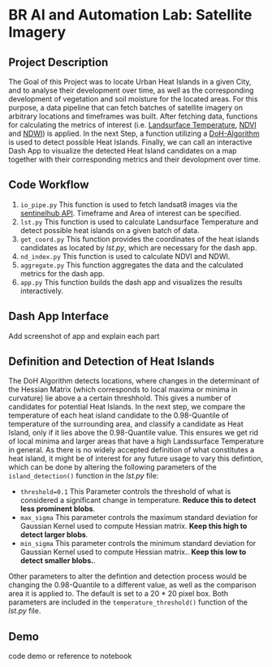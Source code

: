 # BR AI and Automation Lab: Satellite Imagery

## Project Description

The Goal of this Project was to locate Urban Heat Islands in a given City, and to analyse their development over time, as well as the corresponding development of vegetation and soil moisture for the located areas. For this purpose, a data pipeline that can fetch batches of satellite imagery on arbitrary locations and timeframes was built. After fetching data, functions for calculating the metrics of interest (i.e. [Landsurface Temperature](https://www.usgs.gov/core-science-systems/nli/landsat/using-usgs-landsat-level-1-data-product), [NDVI](https://labo.obs-mip.fr/multitemp/using-ndvi-with-atmospherically-corrected-data/) and [NDWI](https://en.wikipedia.org/wiki/Normalized_difference_water_index)) is applied. In the next Step, a function utilizing a [DoH-Algorithm](https://scikit-image.org/docs/dev/auto_examples/features_detection/plot_blob.html) is used to detect possible Heat Islands. Finally, we can call an interactive Dash App to visualize the detected Heat Island candidates on a map together with their corresponding metrics and their devolopment over time.  

## Code Workflow 
1. `io_pipe.py` This function is used to fetch landsat8 images via the [sentinelhub API](https://www.sentinel-hub.com/). Timeframe and Area of interest can be specified. 
2. `lst.py` This function is used to calculate Landsurface Temperature and detect possible heat islands on a given batch of data. 
3. `get_coord.py` This function provides the coordinates of the heat islands candidates as located by *lst.py*, which are necessary for the dash app. 
4. `nd_index.py` This function is used to calculate NDVI and NDWI. 
5. `aggregate.py` This function aggregates the data and the calculated metrics for the dash app.
6. `app.py` This function builds the dash app and visualizes the results interactively. 

## Dash App Interface 
Add screenshot of app and explain each part

## Definition and Detection of Heat Islands
The DoH Algorithm detects locations, where changes in the determinant of the Hessian Matrix (which corresponds to local maxima or minima in curvature) lie above a a certain threshhold. This gives a number of candidates for potential Heat Islands. In the next step, we compare the temperature of each heat island candidate to the 0.98-Quantile of temperature of the surrounding area, and classify a candidate as Heat Island, only if it lies above the 0.98-Quantile value. This ensures we get rid of local minima and larger areas that have a high Landssurface Temperature in general. As there is no widely accepted definition of what constitutes a heat island, it might be of interest for any future usage to vary this defintion, which can be done by altering the following parameters of the `island_detection()` function in the *lst.py* file: 

* `threshold=0.1` This Parameter controls the threshold of what is considered a significant change in temperature. **Reduce this to detect less prominent blobs**.
* `max_sigma` This parameter controls the maximum standard deviation for Gaussian Kernel used to compute Hessian matrix. **Keep this high to detect larger blobs**.
* `min_sigma` This parameter controls the minimum standard deviation for Gaussian Kernel used to compute Hessian matrix.. **Keep this low to detect smaller blobs.**.

Other parameters to alter the defintion and detection process would be changing the 0.98-Quantile to a different value, as well as the comparison area it is applied to. The default is set to a 20 * 20 pixel box. Both parameters are included in the `temperature_threshold()` function of the *lst.py* file. 

## Demo 
code demo or reference to notebook
